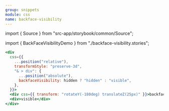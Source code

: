 ```yaml
---
group: snippets
module: css
name: backface-visibility
---
```


import { Source } from "src-app/storybook/common/Source";

import { BackFaceVisibilityDemo } from "./backface-visibility.stories";

<BackFaceVisibilityDemo />

```jsx {7}
<div
  css={{
    ...position("relative"),
    transformStyle: "preserve-3d",
    "& > div": {
      ...position("absolute"),
      backfaceVisibility: hidden ? "hidden" : "visible",
    },
  }}>
  <div css={{ transform: "rotateY(-180deg) translateZ(25px)" }}>backface</div>
  <div>visible</div>
</div>
```

<Source path="https://developer.mozilla.org/zh-CN/docs/Web/CSS/backface-visibility" />
